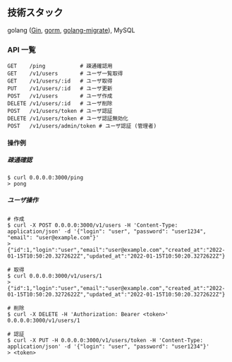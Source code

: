 ## 技術スタック
golang ([Gin](https://github.com/gin-gonic/gin), [gorm](https://github.com/go-gorm/gorm), [golang-migrate](https://github.com/golang-migrate/migrate)), MySQL

### API 一覧

```
GET    /ping           # 疎通確認用
GET    /v1/users       # ユーザ一覧取得
GET    /v1/users/:id   # ユーザ取得
PUT    /v1/users/:id   # ユーザ更新
POST   /v1/users       # ユーザ作成
DELETE /v1/users/:id   # ユーザ削除
POST   /v1/users/token # ユーザ認証
DELETE /v1/users/token # ユーザ認証無効化
POST   /v1/users/admin/token # ユーザ認証 (管理者)
```

#### 操作例

##### 疎通確認
```
$ curl 0.0.0.0:3000/ping
> pong
```

##### ユーザ操作
```
# 作成
$ curl -X POST 0.0.0.0:3000/v1/users -H 'Content-Type: application/json' -d '{"login": "user", "password": "user1234", "email": "user@example.com"}'
> {"id":1,"login":"user","email":"user@example.com","created_at":"2022-01-15T10:50:20.3272622Z","updated_at":"2022-01-15T10:50:20.3272622Z"}

# 取得
$ curl 0.0.0.0:3000/v1/users/1
> {"id":1,"login":"user","email":"user@example.com","created_at":"2022-01-15T10:50:20.3272622Z","updated_at":"2022-01-15T10:50:20.3272622Z"}

# 削除
$ curl -X DELETE -H 'Authorization: Bearer <token>' 0.0.0.0:3000/v1/users/1

# 認証
$ curl -X PUT -H 0.0.0.0:3000/v1/users/token -H 'Content-Type: application/json' -d '{"login": "user", "password": "user1234"}'
> <token>
```
